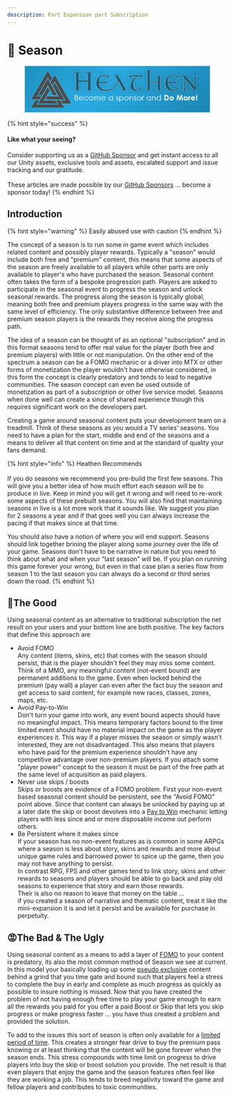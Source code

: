 ```yaml
---
description: Part Expansion part Subscription
---
```


# 🤔 Season

<figure><img src="../../../../../.gitbook/assets/512x128 Sponsor Banner.png" alt="Become a sponsor and Do More"><figcaption></figcaption></figure>

{% hint style="success" %}
#### Like what your seeing?

Consider supporting us as a [GitHub Sponsor](../../../../become-a-sponsor.md) and get instant access to all our Unity assets, exclusive tools and assets, escalated support and issue tracking and our gratitude.\
\
These articles are made possible by our [GitHub Sponsors](https://github.com/sponsors/heathen-engineering) ... become a sponsor today!
{% endhint %}

## Introduction

{% hint style="warning" %}
Easily abused use with caution
{% endhint %}

The concept of a season is to run some in game event which includes related content and possibly player rewards. Typically a "season" would include both free and "premium" content, this means that some aspects of the season are freely available to all players while other parts are only available to player's who have purchased the season. Seasonal content often takes the form of a bespoke progression path. Players are asked to participate in the seasonal event to progress the season and unlock seasonal rewards. The progress along the season is typically global, meaning both free and premium players progress in the same way with the same level of efficiency. The only substantive difference between free and premium season players is the rewards they receive along the progress path.

The idea of a season can be thought of as an  optional "subscription" and in this format seasons tend to offer real value for the player (both free and premium players) with little or not manipulation. On the other end of the spectrum a season can be a FOMO mechanic or a driver into MTX or other forms of monetization the player wouldn't have otherwise considered, in this form the concept is clearly predatory and tends to lead to negative communities. The season concept can even be used outside of monetization as part of a subscription or other live service model. Seasons when done well can create a since of shared experience though this requires significant work on the developers part.

Creating a game around seasonal content puts your development team on a treadmill. Think of these seasons as you would a TV series' seasons. You need to have a plan for the start, middle and end of the seasons and a means to deliver all that content on time and at the standard of quality your fans demand.

{% hint style="info" %}
Heathen Recommends\
\
If you do seasons we recommend you pre-build the first few seasons. This will give you a better idea of how much effort each season will be to produce in live. Keep in mind you will get it wrong and will need to re-work some aspects of these prebuilt seasons. You will also find that maintaining seasons in live is a lot more work that it sounds like. We suggest you plan for 2 seasons a year and if that goes well you can always increase the pacing if that makes since at that time.



You should also have a notion of where you will end support. Seasons should link together brining the player along some journey over the life of your game. Seasons don't have to be narrative in nature but you need to think about what and when your "last season" will be. If you plan on running this game forever your wrong, but even in that case plan a series flow from season 1 to the last season you can always do a second or third series down the road.
{% endhint %}

## :tada:The Good

Using seasonal content as an alternative to traditional subscription the net result on your users and your bottom line are both positive. The key factors that define this approach are

* Avoid FOMO\
  Any content (items, skins, etc) that comes with the season should persist, that is the player shouldn't feel they may miss some content. Think of a MMO, any meaningful content (not-event bound) are permanent additions to the game. Even when locked behind the premium (pay wall) a player can even after the fact buy the season and get access to said content, for example new races, classes, zones, maps, etc.
* Avoid Pay-to-Win\
  Don't turn your game into work, any event bound aspects should have no meaningful impact. This means temporary factors bound to the time limited event should have no material impact on the game as the player experiences it. This way if a player misses the season or simply wasn't interested, they are not disadvantaged. This also means that players who have paid for the premium experience shouldn't have any competitive advantage over non-premium players. If you attach some "player power" concept to the season it must be part of the free path at the same level of acquisition as paid players.
* Never use skips / boosts\
  Skips or boosts are evidence of a FOMO problem. First your non-event based seasonal content should be persistent, see the "Avoid FOMO" point above. Since that content can always be unlocked by paying up at a later date the skip or boost devolves into a [Pay to Win](../models/pay-to-win.md) mechanic letting players with less since and or more disposable income out perform others.&#x20;
* Be Persistent where it makes since\
  If your season has no non-event features as is common in some ARPGs where a season is less about story, skins and rewards and more about unique game rules and barrowed power to spice up the game, then you may not have anything to persist.\
  In contrast RPG, FPS and other games tend to link story, skins and other rewards to seasons and players should be able to go back and play old seasons to experience that story and earn those rewards. \
  Their is also no reason to leave that money on the table ...  \
  if you created a season of narrative and thematic content, treat it like the mini-expansion it is and let it persist and be available for purchase in perpetuity.

## :rage:The Bad & The Ugly

Using seasonal content as a means to add a layer of [FOMO](fear-of-missing-out-fomo.md) to your content is predatory, its also the most common method of Season we see at current. In this model your basically loading up some [pseudo exclusive](artificial-scarcity.md) content behind a grind that you time gate and bound such that players feel a stress to complete the buy in early and complete as much progress as quickly as possible to insure nothing is missed. Now that you have created the problem of not having enough free time to play your game enough to earn all the rewards you paid for you offer a paid Boost or Skip that lets you skip progress or make progress faster ... you have thus created a problem and provided the solution.

To add to the issues this sort of season is often only available for a [limited period of time](artificial-scarcity.md). This creates a stronger fear drive to buy the premium pass knowing or at least thinking that the content will be gone forever when the season ends. This stress compounds with time limit on progress to drive players into buy the skip or boost solution you provide. The net result is that even players that enjoy the game and the season features often feel like they are working a job. This tends to breed negativity toward the game and fellow players and contributes to toxic communities.
